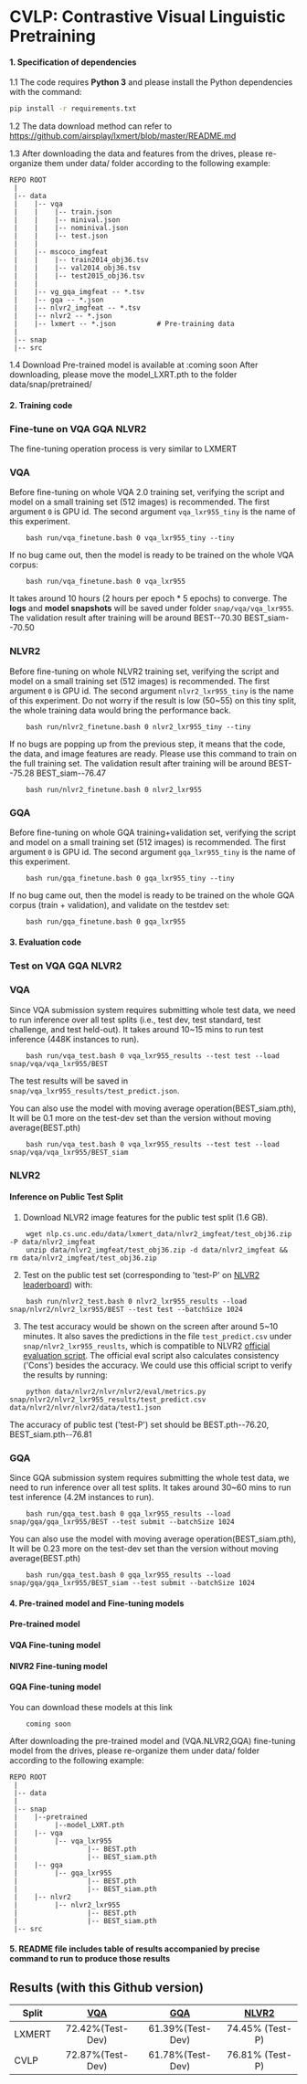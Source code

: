 # CVLP: Contrastive Visual Linguistic Pretraining

#### 1. Specification of dependencies

1.1 The code requires **Python 3** and please install the Python dependencies with the command:
```bash
pip install -r requirements.txt
```
1.2 The data download method can refer to https://github.com/airsplay/lxmert/blob/master/README.md

1.3 After downloading the data and features from the drives, please re-organize them under data/ folder according to the following example:
```
REPO ROOT
 |
 |-- data                  
 |    |-- vqa
 |    |    |-- train.json
 |    |    |-- minival.json
 |    |    |-- nominival.json
 |    |    |-- test.json
 |    |
 |    |-- mscoco_imgfeat
 |    |    |-- train2014_obj36.tsv
 |    |    |-- val2014_obj36.tsv
 |    |    |-- test2015_obj36.tsv
 |    |
 |    |-- vg_gqa_imgfeat -- *.tsv
 |    |-- gqa -- *.json
 |    |-- nlvr2_imgfeat -- *.tsv
 |    |-- nlvr2 -- *.json
 |    |-- lxmert -- *.json          # Pre-training data
 | 
 |-- snap
 |-- src
```

1.4 Download Pre-trained model is available at :coming soon
After downloading, please move the model_LXRT.pth to the folder data/snap/pretrained/


#### 2. Training code

### Fine-tune on VQA GQA NLVR2
The fine-tuning operation process is very similar to LXMERT

### VQA

Before fine-tuning on whole VQA 2.0 training set, verifying the script and model on a small training set (512 images) is recommended. 
The first argument `0` is GPU id. The second argument `vqa_lxr955_tiny` is the name of this experiment.

```
    bash run/vqa_finetune.bash 0 vqa_lxr955_tiny --tiny
```

If no bug came out, then the model is ready to be trained on the whole VQA corpus:

```
    bash run/vqa_finetune.bash 0 vqa_lxr955
```

It takes around 10 hours (2 hours per epoch * 5 epochs) to converge. 
The **logs** and **model snapshots** will be saved under folder `snap/vqa/vqa_lxr955`. 
The validation result after training will be around BEST--70.30 BEST_siam--70.50

### NLVR2

Before fine-tuning on whole NLVR2 training set, verifying the script and model on a small training set (512 images) is recommended. 
The first argument `0` is GPU id. The second argument `nlvr2_lxr955_tiny` is the name of this experiment.
Do not worry if the result is low (50~55) on this tiny split, 
the whole training data would bring the performance back.

```
    bash run/nlvr2_finetune.bash 0 nlvr2_lxr955_tiny --tiny
```

If no bugs are popping up from the previous step, it means that the code, the data, and image features are ready.
Please use this command to train on the full training set. 
The validation result after training will be around BEST--75.28 BEST_siam--76.47

```
    bash run/nlvr2_finetune.bash 0 nlvr2_lxr955
```

### GQA

Before fine-tuning on whole GQA training+validation set, verifying the script and model on a small training set (512 images) is recommended. 
The first argument `0` is GPU id. The second argument `gqa_lxr955_tiny` is the name of this experiment.

```
    bash run/gqa_finetune.bash 0 gqa_lxr955_tiny --tiny
```

If no bug came out, then the model is ready to be trained on the whole GQA corpus (train + validation), and validate on 
the testdev set:

```
    bash run/gqa_finetune.bash 0 gqa_lxr955
```

#### 3. Evaluation code

### Test on VQA GQA NLVR2

### VQA

Since VQA submission system requires submitting whole test data, we need to run inference over all test splits 
(i.e., test dev, test standard, test challenge, and test held-out). 
It takes around 10~15 mins to run test inference (448K instances to run).

```
    bash run/vqa_test.bash 0 vqa_lxr955_results --test test --load snap/vqa/vqa_lxr955/BEST
```

The test results will be saved in `snap/vqa_lxr955_results/test_predict.json`. 
 
You can also use the model with moving average operation(BEST_siam.pth), It will be 0.1 more on the test-dev set than the version without moving average(BEST.pth)
 
```
    bash run/vqa_test.bash 0 vqa_lxr955_results --test test --load snap/vqa/vqa_lxr955/BEST_siam
```


### NLVR2

#### Inference on Public Test Split
1. Download NLVR2 image features for the public test split (1.6 GB).

```
    wget nlp.cs.unc.edu/data/lxmert_data/nlvr2_imgfeat/test_obj36.zip -P data/nlvr2_imgfeat
    unzip data/nlvr2_imgfeat/test_obj36.zip -d data/nlvr2_imgfeat && rm data/nlvr2_imgfeat/test_obj36.zip
```

2. Test on the public test set (corresponding to 'test-P' on [NLVR2 leaderboard](http://lil.nlp.cornell.edu/nlvr/)) with:

```
    bash run/nlvr2_test.bash 0 nlvr2_lxr955_results --load snap/nlvr2/nlvr2_lxr955/BEST --test test --batchSize 1024
```

3. The test accuracy would be shown on the screen after around 5~10 minutes.
It also saves the predictions in the file `test_predict.csv` 
under `snap/nlvr2_lxr955_reuslts`, which is compatible to NLVR2 [official evaluation script](https://github.com/lil-lab/nlvr/tree/master/nlvr2/eval).
The official eval script also calculates consistency ('Cons') besides the accuracy.
We could use this official script to verify the results by running:

```
    python data/nlvr2/nlvr/nlvr2/eval/metrics.py snap/nlvr2/nlvr2_lxr955_results/test_predict.csv data/nlvr2/nlvr/nlvr2/data/test1.json
```

The accuracy of public test ('test-P') set should be BEST.pth--76.20, BEST_siam.pth--76.81

### GQA

Since GQA submission system requires submitting the whole test data, 
we need to run inference over all test splits.
It takes around 30~60 mins to run test inference (4.2M instances to run).

```
    bash run/gqa_test.bash 0 gqa_lxr955_results --load snap/gqa/gqa_lxr955/BEST --test submit --batchSize 1024
```

You can also use the model with moving average operation(BEST_siam.pth), It will be 0.23 more on the test-dev set than the version without moving average(BEST.pth)

```
    bash run/gqa_test.bash 0 gqa_lxr955_results --load snap/gqa/gqa_lxr955/BEST_siam --test submit --batchSize 1024
```

#### 4. Pre-trained model and Fine-tuning models

#### Pre-trained model  

#### VQA Fine-tuning model 

#### NlVR2 Fine-tuning model 

#### GQA Fine-tuning model 

You can download these models at this link

```
    coming soon
```

After downloading the pre-trained model and (VQA.NLVR2,GQA) fine-tuning model from the drives, please re-organize them under data/ folder according to the following example:

```
REPO ROOT
 |
 |-- data                  
 | 
 |-- snap
 |    |--pretrained
 |         |--model_LXRT.pth  
 |    |-- vqa
 |         |-- vqa_lxr955
 |                 |-- BEST.pth
 |                 |-- BEST_siam.pth 
 |    |-- gqa
 |         |-- gqa_lxr955
 |                 |-- BEST.pth
 |                 |-- BEST_siam.pth 
 |    |-- nlvr2
 |         |-- nlvr2_lxr955
 |                 |-- BEST.pth
 |                 |-- BEST_siam.pth 
 |-- src
```


#### 5. README file includes table of results accompanied by precise command to run to produce those results

## Results (with this Github version)

| Split            | [VQA](https://visualqa.org/)     | [GQA](https://cs.stanford.edu/people/dorarad/gqa/)     | [NLVR2](http://lil.nlp.cornell.edu/nlvr/)  |
|-----------       |:----:   |:---:    |:------:|
| LXMERT  | 72.42%(Test-Dev)  | 61.39%(Test-Dev)  | 74.45% (Test-P)|
| CVLP    | 72.87%(Test-Dev)  | 61.78%(Test-Dev)  | 76.81% (Test-P) |


